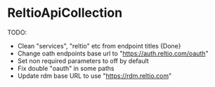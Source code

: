 # ReltioApiCollection

TODO:
- Clean "services", "reltio" etc from endpoint titles {Done}
- Change oath endpoints base url to "https://auth.reltio.com/oauth"
- Set non required parameters to off by default
- Fix double "oauth" in some paths
- Update rdm base URL to use "https://rdm.reltio.com"

